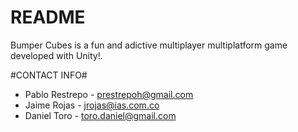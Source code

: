 # README #

Bumper Cubes is a fun and adictive multiplayer multiplatform game developed with Unity!.

#CONTACT INFO#

* Pablo Restrepo - prestrepoh@gmail.com
* Jaime Rojas - jrojas@ias.com.co
* Daniel Toro - toro.daniel@gmail.com